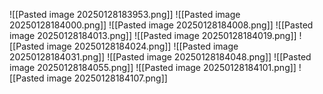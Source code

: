 ![[Pasted image 20250128183953.png]]
![[Pasted image 20250128184000.png]]
![[Pasted image 20250128184008.png]]
![[Pasted image 20250128184013.png]]
![[Pasted image 20250128184019.png]]
![[Pasted image 20250128184024.png]]
![[Pasted image 20250128184031.png]]
![[Pasted image 20250128184048.png]]
![[Pasted image 20250128184055.png]]
![[Pasted image 20250128184101.png]]
![[Pasted image 20250128184107.png]]